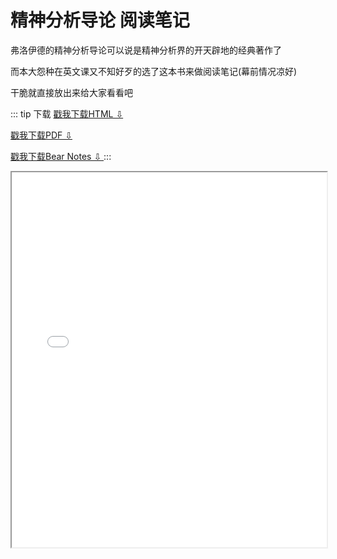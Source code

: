 # 精神分析导论 阅读笔记
弗洛伊德的精神分析导论可以说是精神分析界的开天辟地的经典著作了

而本大怨种在英文课又不知好歹的选了这本书来做阅读笔记(幕前情况凉好)

干脆就直接放出来给大家看看吧

::: tip 下载
<a href="https://makabaka1880.github.io/static/psych.html" download="Psychoanalysis-notes-html"> 戳我下载HTML ⇩ </a>

<a href="https://makabaka1880.github.io/static/psych.pdf" download="Psychoanalysis-notes-pdf"> 戳我下载PDF ⇩ </a>

<a href="https://makabaka1880.github.io/static/psych.bear" download="Psychoanalysis-notes-bearnotes"> 戳我下载Bear Notes ⇩ </a>
:::

<iframe src="/static/psych.html" style="width: 100%; height: 600px; allowfullscreen: true"></iframe>
